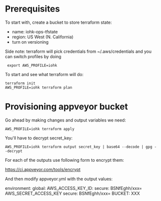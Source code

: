 # Prerequisites

To start with, create a bucket to store terraform state:

- name: iohk-ops-tfstate
- region: US West (N. California)
- turn on versioning

Side note: terraform will pick credentials from ~/.aws/credentials and you can switch profiles by doing

     export AWS_PROFILE=iohk

To start and see what terraform will do:

    terraform init
    AWS_PROFILE=iohk terraform plan

# Provisioning appveyor bucket

Go ahead by making changes and output variables we need:

    AWS_PROFILE=iohk terraform apply

You'll have to decrypt secret_key:

    AWS_PROFILE=iohk terraform output secret_key | base64 --decode | gpg --decrypt

For each of the outputs use following form to encrypt them:

https://ci.appveyor.com/tools/encrypt

And then modify appveyor.yml with the output values:

environment:
  global:
    AWS_ACCESS_KEY_ID:
      secure: BSNfEghh/xxx=
    AWS_SECRET_ACCESS_KEY
      secure: BSNfEghh/xxx=
    BUCKET: XXX
